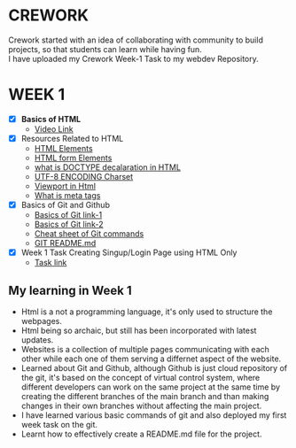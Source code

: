 # **CREWORK** 
Crework started with an idea of collaborating with community to build projects, so that students can learn while having fun. 
<br> I have uploaded my Crework Week-1 Task to my webdev Repository.

# **WEEK 1**
- [x] **Basics of HTML** 
  - [Video Link](https://www.youtube.com/watch?v=mU6anWqZJcc)
- [x] Resources Related to HTML
     - [HTML Elements](https://www.w3schools.com/html/html_elements.asp)
     - [HTML form Elements](https://www.w3schools.com/html/html_forms.asp)
     - [what is DOCTYPE decalaration in HTML](https://www.freecodecamp.org/news/what-is-the-doctype-declaration-in-html/)
     - [UTF-8 ENCODING Charset](https://dev.to/maggiecodes_/why-is-lt-meta-charset-utf-8-gt-important-59hl)
     - [Viewport in Html](https://www.w3schools.com/css/css_rwd_viewport.asp)
     - [What is meta tags](https://www.w3schools.com/tags/tag_meta.asp)
- [x] Basics of Git and Github
    - [Basics of Git link-1](https://youtu.be/apGV9Kg7ics)
    - [Basics of Git link-2](https://www.youtube.com/watch?v=RGOj5yH7evk)
    - [Cheat sheet of Git commands](https://github.com/Shineuptillast/WEB_DEV/blob/main/WEEK_1_TASK_CRE/images/git%20hub.jpg)
    - [GIT README.md](https://docs.github.com/en/get-started/writing-on-github/getting-started-with-writing-and-formatting-on-github/basic-writing-and-formatting-syntax)
- [x] Week 1 Task Creating Singup/Login Page using HTML Only
    -  [Task link](https://github.com/Shineuptillast/WEB_DEV/tree/main/WEEK_1_TASK_CRE)
 ## My learning in Week 1
   - Html is a not a programming language, it's only used to structure the webpages.
   - Html being so archaic, but still has been incorporated with latest updates.
   - Websites is a collection of multiple pages communicating with each other while each one of them serving a differnet aspect of the website.
   - Learned about Git and Github, although Github is just cloud repository of the git, it's based on the concept of virtual control system, where different developers can work on the same project at the same time by creating the different branches of the main branch and than making changes in their own branches without affecting the main project.
   - I have learned various basic commands of git and also deployed my first week task on the git.
   - Learnt how to effectively create a README.md file for the project.

